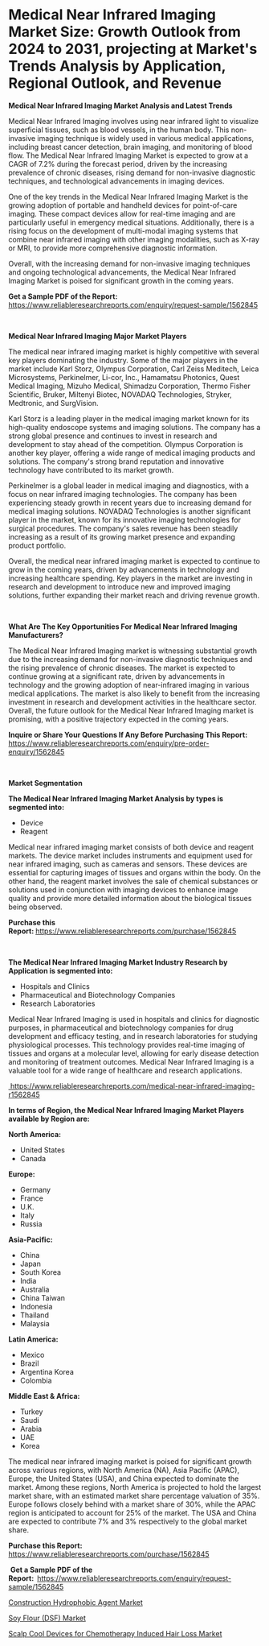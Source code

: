 <p><h1>Medical Near Infrared Imaging Market Size: Growth Outlook from 2024 to 2031, projecting at Market's Trends Analysis by Application, Regional Outlook, and Revenue</h1></p><p><strong>Medical Near Infrared Imaging Market Analysis and Latest Trends</strong></p>
<p><p>Medical Near Infrared Imaging involves using near infrared light to visualize superficial tissues, such as blood vessels, in the human body. This non-invasive imaging technique is widely used in various medical applications, including breast cancer detection, brain imaging, and monitoring of blood flow. The Medical Near Infrared Imaging Market is expected to grow at a CAGR of 7.2% during the forecast period, driven by the increasing prevalence of chronic diseases, rising demand for non-invasive diagnostic techniques, and technological advancements in imaging devices.</p><p>One of the key trends in the Medical Near Infrared Imaging Market is the growing adoption of portable and handheld devices for point-of-care imaging. These compact devices allow for real-time imaging and are particularly useful in emergency medical situations. Additionally, there is a rising focus on the development of multi-modal imaging systems that combine near infrared imaging with other imaging modalities, such as X-ray or MRI, to provide more comprehensive diagnostic information.</p><p>Overall, with the increasing demand for non-invasive imaging techniques and ongoing technological advancements, the Medical Near Infrared Imaging Market is poised for significant growth in the coming years.</p></p>
<p><strong>Get a Sample PDF of the Report:&nbsp;</strong> <a href="https://www.reliableresearchreports.com/enquiry/request-sample/1562845">https://www.reliableresearchreports.com/enquiry/request-sample/1562845</a></p>
<p>&nbsp;</p>
<p><strong>Medical Near Infrared Imaging Major Market Players</strong></p>
<p><p>The medical near infrared imaging market is highly competitive with several key players dominating the industry. Some of the major players in the market include Karl Storz, Olympus Corporation, Carl Zeiss Meditech, Leica Microsystems, Perkinelmer, Li-cor, Inc., Hamamatsu Photonics, Quest Medical Imaging, Mizuho Medical, Shimadzu Corporation, Thermo Fisher Scientific, Bruker, Miltenyi Biotec, NOVADAQ Technologies, Stryker, Medtronic, and SurgVision.</p><p>Karl Storz is a leading player in the medical imaging market known for its high-quality endoscope systems and imaging solutions. The company has a strong global presence and continues to invest in research and development to stay ahead of the competition. Olympus Corporation is another key player, offering a wide range of medical imaging products and solutions. The company's strong brand reputation and innovative technology have contributed to its market growth.</p><p>Perkinelmer is a global leader in medical imaging and diagnostics, with a focus on near infrared imaging technologies. The company has been experiencing steady growth in recent years due to increasing demand for medical imaging solutions. NOVADAQ Technologies is another significant player in the market, known for its innovative imaging technologies for surgical procedures. The company's sales revenue has been steadily increasing as a result of its growing market presence and expanding product portfolio.</p><p>Overall, the medical near infrared imaging market is expected to continue to grow in the coming years, driven by advancements in technology and increasing healthcare spending. Key players in the market are investing in research and development to introduce new and improved imaging solutions, further expanding their market reach and driving revenue growth.</p></p>
<p>&nbsp;</p>
<p><strong>What Are The Key Opportunities For Medical Near Infrared Imaging Manufacturers?</strong></p>
<p><p>The Medical Near Infrared Imaging market is witnessing substantial growth due to the increasing demand for non-invasive diagnostic techniques and the rising prevalence of chronic diseases. The market is expected to continue growing at a significant rate, driven by advancements in technology and the growing adoption of near-infrared imaging in various medical applications. The market is also likely to benefit from the increasing investment in research and development activities in the healthcare sector. Overall, the future outlook for the Medical Near Infrared Imaging market is promising, with a positive trajectory expected in the coming years.</p></p>
<p><strong>Inquire or Share Your Questions If Any Before Purchasing This Report:</strong> <a href="https://www.reliableresearchreports.com/enquiry/pre-order-enquiry/1562845">https://www.reliableresearchreports.com/enquiry/pre-order-enquiry/1562845</a></p>
<p>&nbsp;</p>
<p><strong>Market Segmentation</strong></p>
<p><strong>The Medical Near Infrared Imaging Market Analysis by types is segmented into:</strong></p>
<p><ul><li>Device</li><li>Reagent</li></ul></p>
<p><p>Medical near infrared imaging market consists of both device and reagent markets. The device market includes instruments and equipment used for near infrared imaging, such as cameras and sensors. These devices are essential for capturing images of tissues and organs within the body. On the other hand, the reagent market involves the sale of chemical substances or solutions used in conjunction with imaging devices to enhance image quality and provide more detailed information about the biological tissues being observed.</p></p>
<p><strong>Purchase this Report:&nbsp;</strong><a href="https://www.reliableresearchreports.com/purchase/1562845">https://www.reliableresearchreports.com/purchase/1562845</a></p>
<p>&nbsp;</p>
<p><strong>The Medical Near Infrared Imaging Market Industry Research by Application is segmented into:</strong></p>
<p><ul><li>Hospitals and Clinics</li><li>Pharmaceutical and Biotechnology Companies</li><li>Research Laboratories</li></ul></p>
<p><p>Medical Near Infrared Imaging is used in hospitals and clinics for diagnostic purposes, in pharmaceutical and biotechnology companies for drug development and efficacy testing, and in research laboratories for studying physiological processes. This technology provides real-time imaging of tissues and organs at a molecular level, allowing for early disease detection and monitoring of treatment outcomes. Medical Near Infrared Imaging is a valuable tool for a wide range of healthcare and research applications.</p></p>
<p><a href="https://www.reliableresearchreports.com/medical-near-infrared-imaging-r1562845">&nbsp;https://www.reliableresearchreports.com/medical-near-infrared-imaging-r1562845</a></p>
<p><strong>In terms of Region, the Medical Near Infrared Imaging Market Players available by Region are:</strong></p>
<p>
    <p> <strong> North America: </strong>
        <ul>
            <li>United States</li>
            <li>Canada</li>
        </ul>
        </p> 
    <p> <strong> Europe: </strong>
        <ul>
            <li>Germany</li>
            <li>France</li>
            <li>U.K.</li>
            <li>Italy</li>
            <li>Russia</li>
        </ul>
        </p> 
    <p> <strong> Asia-Pacific: </strong>
        <ul>
            <li>China</li>
            <li>Japan</li>
            <li>South Korea</li>
            <li>India</li>
            <li>Australia</li>
            <li>China Taiwan</li>
            <li>Indonesia</li>
            <li>Thailand</li>
            <li>Malaysia</li>
        </ul>
        </p> 
    <p> <strong> Latin America: </strong>
        <ul>
            <li>Mexico</li>
            <li>Brazil</li>
            <li>Argentina Korea</li>
            <li>Colombia</li>
        </ul>
        </p> 
    <p> <strong> Middle East & Africa: </strong>
        <ul>
            <li>Turkey</li>
            <li>Saudi</li>
            <li>Arabia</li>
            <li>UAE</li>
            <li>Korea</li>
        </ul>
    </p>
    </p>
<p><p>The medical near infrared imaging market is poised for significant growth across various regions, with North America (NA), Asia Pacific (APAC), Europe, the United States (USA), and China expected to dominate the market. Among these regions, North America is projected to hold the largest market share, with an estimated market share percentage valuation of 35%. Europe follows closely behind with a market share of 30%, while the APAC region is anticipated to account for 25% of the market. The USA and China are expected to contribute 7% and 3% respectively to the global market share.</p></p>
<p><strong>Purchase this Report: </strong><a href="https://www.reliableresearchreports.com/purchase/1562845">https://www.reliableresearchreports.com/purchase/1562845</a></p>
<p>&nbsp;<strong>Get a Sample PDF of the Report:&nbsp;&nbsp;</strong><a href="https://www.reliableresearchreports.com/enquiry/request-sample/1562845">https://www.reliableresearchreports.com/enquiry/request-sample/1562845</a></p>
<p><strong></strong></p>
<p><p><a href="https://cautious-neon-760.notion.site/Construction-Hydrophobic-Agent-Market-Trends-and-Market-Analysis-forecasted-for-period-2024-2031-6a5521ba64ff4b3daa5081ab77ea0697">Construction Hydrophobic Agent Market</a></p><p><a href="https://frill-swim-3cd.notion.site/Soy-Flour-DSF-Market-Size-Reveals-the-Best-Marketing-Channels-In-Global-Industry-a0fc9842d5c048979cec590b67856d22">Soy Flour (DSF) Market</a></p><p><a href="https://github.com/ashman753/Market-Research-Report-List-1/blob/main/scalp-cool-devices-for-chemotherapy-induced-hair-loss-market.md">Scalp Cool Devices for Chemotherapy Induced Hair Loss Market</a></p></p>